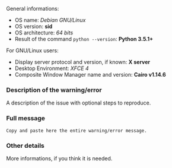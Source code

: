General informations:

* OS name: _Debian GNU/Linux_
* OS version: __sid__
* OS architecture: _64 bits_
* Result of the command `python --version`: __Python 3.5.1+__


For GNU/Linux users:

* Display server protocol and version, if known: __X server__
* Desktop Environment: _XFCE 4_
* Composite Window Manager name and version: __Cairo v1.14.6__


### Description of the warning/error

A description of the issue with optional steps to reproduce.

### Full message

    Copy and paste here the entire warning/error message.

### Other details

More informations, if you think it is needed.

